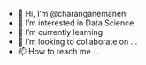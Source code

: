- 👋 Hi, I’m @charanganemaneni
- 👀 I’m interested in Data Science
- 🌱 I’m currently learning 
- 💞️ I’m looking to collaborate on ...
- 📫 How to reach me ...

<!---
charangani/charangani is a ✨ special ✨ repository because its `README.md` (this file) appears on your GitHub profile.
You can click the Preview link to take a look at your changes.
--->
